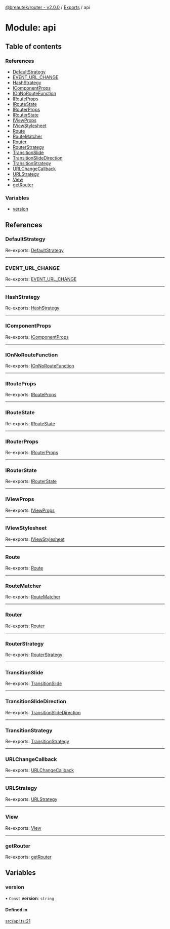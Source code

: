 [@breautek/router - v2.0.0](../README.md) / [Exports](../modules.md) / api

# Module: api

## Table of contents

### References

- [DefaultStrategy](api.md#defaultstrategy)
- [EVENT\_URL\_CHANGE](api.md#event_url_change)
- [HashStrategy](api.md#hashstrategy)
- [IComponentProps](api.md#icomponentprops)
- [IOnNoRouteFunction](api.md#ionnoroutefunction)
- [IRouteProps](api.md#irouteprops)
- [IRouteState](api.md#iroutestate)
- [IRouterProps](api.md#irouterprops)
- [IRouterState](api.md#irouterstate)
- [IViewProps](api.md#iviewprops)
- [IViewStylesheet](api.md#iviewstylesheet)
- [Route](api.md#route)
- [RouteMatcher](api.md#routematcher)
- [Router](api.md#router)
- [RouterStrategy](api.md#routerstrategy)
- [TransitionSlide](api.md#transitionslide)
- [TransitionSlideDirection](api.md#transitionslidedirection)
- [TransitionStrategy](api.md#transitionstrategy)
- [URLChangeCallback](api.md#urlchangecallback)
- [URLStrategy](api.md#urlstrategy)
- [View](api.md#view)
- [getRouter](api.md#getrouter)

### Variables

- [version](api.md#version)

## References

### DefaultStrategy

Re-exports: [DefaultStrategy](DefaultStrategy.md#defaultstrategy)

___

### EVENT\_URL\_CHANGE

Re-exports: [EVENT\_URL\_CHANGE](RouterStrategy.md#event_url_change)

___

### HashStrategy

Re-exports: [HashStrategy](../classes/HashStrategy.HashStrategy-1.md)

___

### IComponentProps

Re-exports: [IComponentProps](../interfaces/Route.IComponentProps.md)

___

### IOnNoRouteFunction

Re-exports: [IOnNoRouteFunction](../interfaces/RouteMatcher.IOnNoRouteFunction.md)

___

### IRouteProps

Re-exports: [IRouteProps](../interfaces/Route.IRouteProps.md)

___

### IRouteState

Re-exports: [IRouteState](../interfaces/Route.IRouteState.md)

___

### IRouterProps

Re-exports: [IRouterProps](../interfaces/Router.IRouterProps.md)

___

### IRouterState

Re-exports: [IRouterState](../interfaces/Router.IRouterState.md)

___

### IViewProps

Re-exports: [IViewProps](../interfaces/View.IViewProps.md)

___

### IViewStylesheet

Re-exports: [IViewStylesheet](../interfaces/IViewStylesheet.IViewStylesheet-1.md)

___

### Route

Re-exports: [Route](../classes/Route.Route-1.md)

___

### RouteMatcher

Re-exports: [RouteMatcher](../classes/RouteMatcher.RouteMatcher-1.md)

___

### Router

Re-exports: [Router](../classes/Router.Router-1.md)

___

### RouterStrategy

Re-exports: [RouterStrategy](../classes/RouterStrategy.RouterStrategy-1.md)

___

### TransitionSlide

Re-exports: [TransitionSlide](../classes/TransitionSlide.TransitionSlide-1.md)

___

### TransitionSlideDirection

Re-exports: [TransitionSlideDirection](../enums/TransitionSlide.TransitionSlideDirection.md)

___

### TransitionStrategy

Re-exports: [TransitionStrategy](../classes/TransitionStrategy.TransitionStrategy-1.md)

___

### URLChangeCallback

Re-exports: [URLChangeCallback](RouterStrategy.md#urlchangecallback)

___

### URLStrategy

Re-exports: [URLStrategy](../classes/URLStrategy.URLStrategy-1.md)

___

### View

Re-exports: [View](../classes/View.View-1.md)

___

### getRouter

Re-exports: [getRouter](Router.md#getrouter)

## Variables

### version

• `Const` **version**: `string`

#### Defined in

[src/api.ts:21](https://github.com/breautek/router/blob/04bdd49/src/api.ts#L21)
